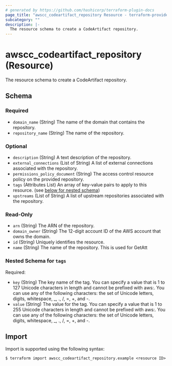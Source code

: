 ```yaml
---
# generated by https://github.com/hashicorp/terraform-plugin-docs
page_title: "awscc_codeartifact_repository Resource - terraform-provider-awscc"
subcategory: ""
description: |-
  The resource schema to create a CodeArtifact repository.
---
```


# awscc_codeartifact_repository (Resource)

The resource schema to create a CodeArtifact repository.



<!-- schema generated by tfplugindocs -->
## Schema

### Required

- `domain_name` (String) The name of the domain that contains the repository.
- `repository_name` (String) The name of the repository.

### Optional

- `description` (String) A text description of the repository.
- `external_connections` (List of String) A list of external connections associated with the repository.
- `permissions_policy_document` (String) The access control resource policy on the provided repository.
- `tags` (Attributes List) An array of key-value pairs to apply to this resource. (see [below for nested schema](#nestedatt--tags))
- `upstreams` (List of String) A list of upstream repositories associated with the repository.

### Read-Only

- `arn` (String) The ARN of the repository.
- `domain_owner` (String) The 12-digit account ID of the AWS account that owns the domain.
- `id` (String) Uniquely identifies the resource.
- `name` (String) The name of the repository. This is used for GetAtt

<a id="nestedatt--tags"></a>
### Nested Schema for `tags`

Required:

- `key` (String) The key name of the tag. You can specify a value that is 1 to 127 Unicode characters in length and cannot be prefixed with aws:. You can use any of the following characters: the set of Unicode letters, digits, whitespace, _, ., /, =, +, and -.
- `value` (String) The value for the tag. You can specify a value that is 1 to 255 Unicode characters in length and cannot be prefixed with aws:. You can use any of the following characters: the set of Unicode letters, digits, whitespace, _, ., /, =, +, and -.

## Import

Import is supported using the following syntax:

```shell
$ terraform import awscc_codeartifact_repository.example <resource ID>
```
